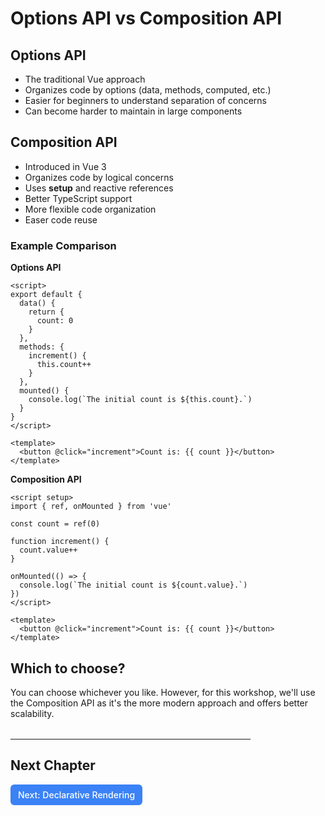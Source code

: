 # Options API vs Composition API

## Options API

- The traditional Vue approach
- Organizes code by options (data, methods, computed, etc.)
- Easier for beginners to understand separation of concerns
- Can become harder to maintain in large components

## Composition API

- Introduced in Vue 3
- Organizes code by logical concerns
- Uses **setup** and reactive references
- Better TypeScript support
- More flexible code organization
- Easer code reuse

### Example Comparison

**Options API**

```vue
<script>
export default {
  data() {
    return {
      count: 0
    }
  },
  methods: {
    increment() {
      this.count++
    }
  },
  mounted() {
    console.log(`The initial count is ${this.count}.`)
  }
}
</script>

<template>
  <button @click="increment">Count is: {{ count }}</button>
</template>
```

**Composition API**

```vue
<script setup>
import { ref, onMounted } from 'vue'

const count = ref(0)

function increment() {
  count.value++
}

onMounted(() => {
  console.log(`The initial count is ${count.value}.`)
})
</script>

<template>
  <button @click="increment">Count is: {{ count }}</button>
</template>
```

## Which to choose?

You can choose whichever you like. However, for this workshop, we'll use the Composition API as it's the more modern approach and offers better scalability.

<hr style="max-width:24rem; margin-top:2rem"/>

## Next Chapter

<a href="2. declarative-rendering" style="display: inline-flex; align-items: center; justify-content: center; padding: 6px 12px; background-color: #3b82f6; color: white; text-decoration: none; border-radius: 6px; font-weight: 500; font-size: 14px; line-height: 1.5; transition: all 0.2s ease; box-shadow: 0 1px 2px rgba(0,0,0,0.05);">
  Next: Declarative Rendering
</a>

